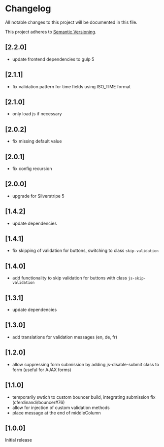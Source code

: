 # Changelog

All notable changes to this project will be documented in this file.

This project adheres to [Semantic Versioning](http://semver.org/).

## [2.2.0]

* update frontend dependencies to gulp 5

## [2.1.1]

* fix validation pattern for time fields using ISO_TIME format

## [2.1.0]

* only load js if necessary

## [2.0.2]

* fix missing default value

## [2.0.1]

* fix config recursion

## [2.0.0]

* upgrade for Silverstripe 5

## [1.4.2]

* update dependencies

## [1.4.1]

* fix skipping of validation for buttons, switching to class `skip-validation`

## [1.4.0]

* add functionality to skip validation for buttons with class `js-skip-validation`

## [1.3.1]

* update dependencies

## [1.3.0]

* add translations for validation messages (en, de, fr)

## [1.2.0]

* allow suppressing form submission by adding js-disable-submit class to form (useful for AJAX forms)

## [1.1.0]

* temporarily swtich to custom bouncer build, integrating submission fix (cferdinandi/bouncer#76)
* allow for injection of custom validation methods
* place message at the end of middleColumn

## [1.0.0]

Initial release
